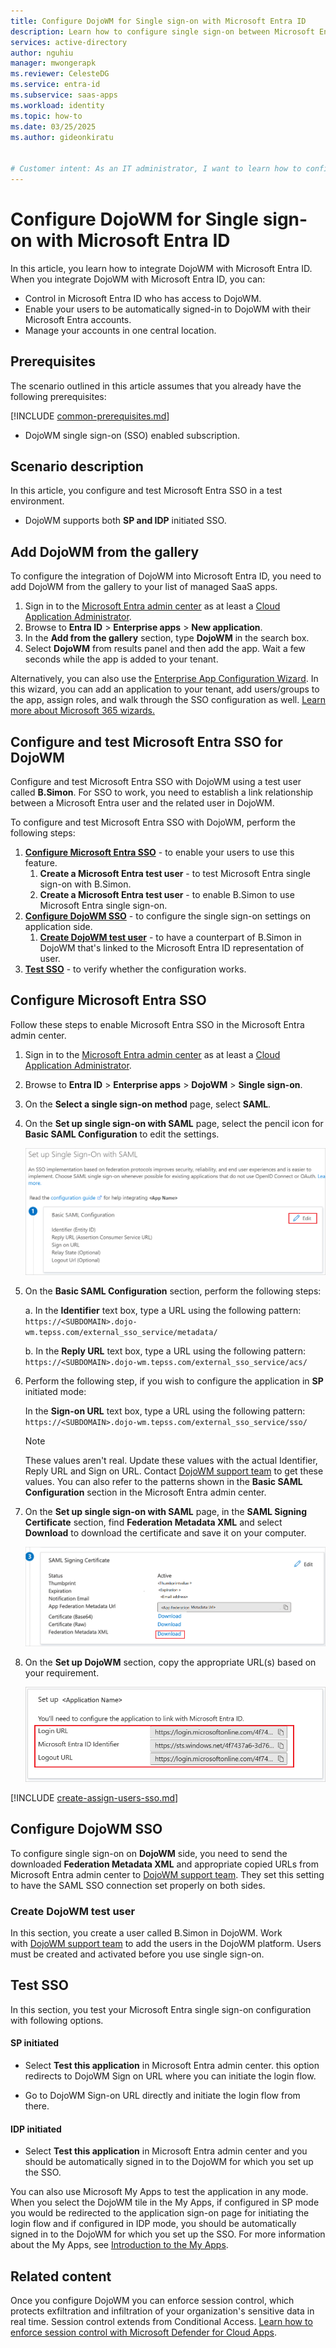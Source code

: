 ```yaml
---
title: Configure DojoWM for Single sign-on with Microsoft Entra ID
description: Learn how to configure single sign-on between Microsoft Entra ID and DojoWM.
services: active-directory
author: nguhiu
manager: mwongerapk
ms.reviewer: CelesteDG
ms.service: entra-id
ms.subservice: saas-apps
ms.workload: identity
ms.topic: how-to
ms.date: 03/25/2025
ms.author: gideonkiratu


# Customer intent: As an IT administrator, I want to learn how to configure single sign-on between Microsoft Entra ID and DojoWM so that I can control who has access to DojoWM, enable automatic sign-in with Microsoft Entra accounts, and manage my accounts in one central location.
---
```


# Configure DojoWM for Single sign-on with Microsoft Entra ID

In this article,  you learn how to integrate DojoWM with Microsoft Entra ID. When you integrate DojoWM with Microsoft Entra ID, you can:

* Control in Microsoft Entra ID who has access to DojoWM.
* Enable your users to be automatically signed-in to DojoWM with their Microsoft Entra accounts.
* Manage your accounts in one central location.

## Prerequisites
The scenario outlined in this article assumes that you already have the following prerequisites:

[!INCLUDE [common-prerequisites.md](~/identity/saas-apps/includes/common-prerequisites.md)]
* DojoWM single sign-on (SSO) enabled subscription.

## Scenario description

In this article,  you configure and test Microsoft Entra SSO in a test environment.

* DojoWM supports both **SP and IDP** initiated SSO.

## Add DojoWM from the gallery

To configure the integration of DojoWM into Microsoft Entra ID, you need to add DojoWM from the gallery to your list of managed SaaS apps.

1. Sign in to the [Microsoft Entra admin center](https://entra.microsoft.com) as at least a [Cloud Application Administrator](~/identity/role-based-access-control/permissions-reference.md#cloud-application-administrator).
1. Browse to **Entra ID** > **Enterprise apps** > **New application**.
1. In the **Add from the gallery** section, type **DojoWM** in the search box.
1. Select **DojoWM** from results panel and then add the app. Wait a few seconds while the app is added to your tenant.

Alternatively, you can also use the [Enterprise App Configuration Wizard](https://portal.office.com/AdminPortal/home?Q=Docs#/azureadappintegration). In this wizard, you can add an application to your tenant, add users/groups to the app, assign roles, and walk through the SSO configuration as well. [Learn more about Microsoft 365 wizards.](/microsoft-365/admin/misc/azure-ad-setup-guides)

## Configure and test Microsoft Entra SSO for DojoWM

Configure and test Microsoft Entra SSO with DojoWM using a test user called **B.Simon**. For SSO to work, you need to establish a link relationship between a Microsoft Entra user and the related user in DojoWM.

To configure and test Microsoft Entra SSO with DojoWM, perform the following steps:

1. **[Configure Microsoft Entra SSO](#configure-microsoft-entra-sso)** - to enable your users to use this feature.
    1. **Create a Microsoft Entra test user** - to test Microsoft Entra single sign-on with B.Simon.
    1. **Create a Microsoft Entra test user** - to enable B.Simon to use Microsoft Entra single sign-on.
1. **[Configure DojoWM SSO](#configure-dojowm-sso)** - to configure the single sign-on settings on application side.
    1. **[Create DojoWM test user](#create-dojowm-test-user)** - to have a counterpart of B.Simon in DojoWM that's linked to the Microsoft Entra ID representation of user.
1. **[Test SSO](#test-sso)** - to verify whether the configuration works.

## Configure Microsoft Entra SSO

Follow these steps to enable Microsoft Entra SSO in the Microsoft Entra admin center.

1. Sign in to the [Microsoft Entra admin center](https://entra.microsoft.com) as at least a [Cloud Application Administrator](~/identity/role-based-access-control/permissions-reference.md#cloud-application-administrator).
1. Browse to **Entra ID** > **Enterprise apps** > **DojoWM** > **Single sign-on**.
1. On the **Select a single sign-on method** page, select **SAML**.
1. On the **Set up single sign-on with SAML** page, select the pencil icon for **Basic SAML Configuration** to edit the settings.

   ![Screenshot shows how to edit Basic SAML Configuration.](common/edit-urls.png "Basic Configuration")

1. On the **Basic SAML Configuration** section, perform the following steps:

    a. In the **Identifier** text box, type a URL using the following pattern:
    `https://<SUBDOMAIN>.dojo-wm.tepss.com/external_sso_service/metadata/`

    b. In the **Reply URL** text box, type a URL using the following pattern:
    `https://<SUBDOMAIN>.dojo-wm.tepss.com/external_sso_service/acs/`

1. Perform the following step, if you wish to configure the application in **SP** initiated mode:

    In the **Sign-on URL** text box, type a URL using the following pattern:
    `https://<SUBDOMAIN>.dojo-wm.tepss.com/external_sso_service/sso/`

	> [!NOTE]
	> These values aren't real. Update these values with the actual Identifier, Reply URL and Sign on URL. Contact [DojoWM support team](mailto:support_dojowm@tenda.co.jp) to get these values. You can also refer to the patterns shown in the **Basic SAML Configuration** section in the Microsoft Entra admin center.

1. On the **Set up single sign-on with SAML** page, in the **SAML Signing Certificate** section, find **Federation Metadata XML** and select **Download** to download the certificate and save it on your computer.

	![Screenshot shows the Certificate download link.](common/metadataxml.png "Certificate")

1. On the **Set up DojoWM** section, copy the appropriate URL(s) based on your requirement.

	![Screenshot shows to copy configuration URLs.](common/copy-configuration-urls.png "Metadata")

[!INCLUDE [create-assign-users-sso.md](~/identity/saas-apps/includes/create-assign-users-sso.md)]

## Configure DojoWM SSO

To configure single sign-on on **DojoWM** side, you need to send the downloaded **Federation Metadata XML** and appropriate copied URLs from Microsoft Entra admin center to [DojoWM support team](mailto:support_dojowm@tenda.co.jp). They set this setting to have the SAML SSO connection set properly on both sides.

### Create DojoWM test user

In this section, you create a user called B.Simon in DojoWM. Work with [DojoWM support team](mailto:support_dojowm@tenda.co.jp) to add the users in the DojoWM platform. Users must be created and activated before you use single sign-on.

## Test SSO 

In this section, you test your Microsoft Entra single sign-on configuration with following options.
 
#### SP initiated
 
* Select **Test this application** in Microsoft Entra admin center. this option redirects to DojoWM Sign on URL where you can initiate the login flow.  
 
* Go to DojoWM Sign-on URL directly and initiate the login flow from there.
 
#### IDP initiated
 
* Select **Test this application** in Microsoft Entra admin center and you should be automatically signed in to the DojoWM for which you set up the SSO.
 
You can also use Microsoft My Apps to test the application in any mode. When you select the DojoWM tile in the My Apps, if configured in SP mode you would be redirected to the application sign-on page for initiating the login flow and if configured in IDP mode, you should be automatically signed in to the DojoWM for which you set up the SSO. For more information about the My Apps, see [Introduction to the My Apps](https://support.microsoft.com/account-billing/sign-in-and-start-apps-from-the-my-apps-portal-2f3b1bae-0e5a-4a86-a33e-876fbd2a4510).

## Related content

Once you configure DojoWM you can enforce session control, which protects exfiltration and infiltration of your organization's sensitive data in real time. Session control extends from Conditional Access. [Learn how to enforce session control with Microsoft Defender for Cloud Apps](/cloud-app-security/proxy-deployment-any-app).